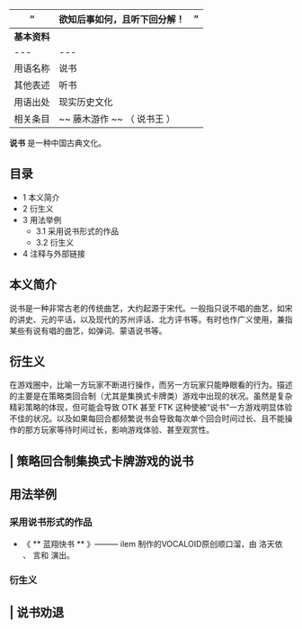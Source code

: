 |  “  |  **欲知后事如何，且听下回分解！** |  ”   
---|---|---  
|  **基本资料**  ||
|---|---|
|用语名称  |  说书   |
|其他表述  |  听书   |
|用语出处  |  现实历史文化   |
|相关条目  |  ~~ 藤木游作  ~~ （  说书王  ）   |
  
**说书** 是一种中国古典文化。

##  目录

  * 1  本义简介 
  * 2  衍生义 
  * 3  用法举例 
    * 3.1  采用说书形式的作品 
    * 3.2  衍生义 
  * 4  注释与外部链接 

##  本义简介

说书是一种非常古老的传统曲艺，大约起源于宋代。一般指只说不唱的曲艺，如宋的讲史、元的平话，以及现代的苏州评话、北方评书等。有时也作广义使用，兼指某些有说有唱的曲艺，如弹词、蒙语说书等。

##  衍生义

在游戏圈中，比喻一方玩家不断进行操作，而另一方玩家只能睁眼看的行为。描述的主要是在策略类回合制（尤其是集换式卡牌类）游戏中出现的状况。虽然是复杂精彩策略的体现，但可能会导致
OTK  甚至  FTK
这种使被“说书”一方游戏明显体验不佳的状况。以及如果每回合都频繁说书会导致每次单个回合时间过长、且不能操作的那方玩家等待时间过长，影响游戏体验、甚至观赏性。

|  策略回合制集换式卡牌游戏的说书  
---  
  
##  用法举例

###  采用说书形式的作品

  * 《 ** 蓝翔快书  ** 》———  ilem  制作的VOCALOID原创顺口溜，由  洛天依  、  言和  演出。 

###  衍生义

|  说书劝退  
---  
  
